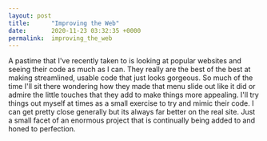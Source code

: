 ```yaml
---
layout: post
title:      "Improving the Web"
date:       2020-11-23 03:32:35 +0000
permalink:  improving_the_web
---
```



A pastime that I've recently taken to is looking at popular websites and seeing their code as much as I can. They really are the best of the best at making streamlined, usable code that just looks gorgeous. So much of the time I'll sit there wondering how they made that menu slide out like it did or admire the little touches that they add to make things more appealing. I'll try things out myself at times as a small exercise to try and mimic their code. I can get pretty close generally but its always far better on the real site. Just a small facet of an enormous project that is continually being added to and honed to perfection. 
